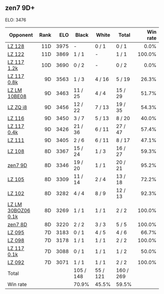 ## zen7 9D+ ##

ELO: 3476

Opponent | Rank | ELO | Black | White | Total | Win rate
---------|-----:|----:|-------|-------|-------|-------:
[LZ 128](LZ%20128.md) | 11D | 3975 | - | 0 / 1 | 0 / 1 | 0.0%
[LZ 122](LZ%20122.md) | 11D | 3869 | 1 / 1 | - | 1 / 1 | 100.0%
[LZ 117 1.2k](LZ%20117%201.2k.md) | 10D | 3690 | 0 / 2 | - | 0 / 2 | 0.0%
[LZ 117 0.8k](LZ%20117%200.8k.md) | 9D | 3563 | 1 / 3 | 4 / 16 | 5 / 19 | 26.3%
[LZ LM 10BE08](LZ%20LM%2010BE08.md) | 9D | 3463 | 11 / 25 | 4 / 4 | 15 / 29 | 51.7%
[LZ ZQ i8](LZ%20ZQ%20i8.md) | 9D | 3456 | 12 / 22 | 7 / 13 | 19 / 35 | 54.3%
[LZ 116](LZ%20116.md) | 9D | 3450 | 3 / 7 | 5 / 13 | 8 / 20 | 40.0%
[LZ 117 0.4k](LZ%20117%200.4k.md) | 9D | 3426 | 21 / 36 | 6 / 11 | 27 / 47 | 57.4%
[LZ 111](LZ%20111.md) | 9D | 3405 | 2 / 6 | 6 / 11 | 8 / 17 | 47.1%
[LZ 108](LZ%20108.md) | 8D | 3367 | 15 / 24 | 1 / 3 | 16 / 27 | 59.3%
[zen7 9D](zen7%209D.md) | 8D | 3346 | 19 / 20 | 1 / 1 | 20 / 21 | 95.2%
[LZ 105](LZ%20105.md) | 8D | 3309 | 11 / 14 | 2 / 4 | 13 / 18 | 72.2%
[LZ 102](LZ%20102.md) | 8D | 3282 | 4 / 4 | 8 / 9 | 12 / 13 | 92.3%
[LZ LM 30BOZ06 0.1k](LZ%20LM%2030BOZ06%200.1k.md) | 8D | 3269 | 1 / 1 | 1 / 1 | 2 / 2 | 100.0%
[zen7 8D](zen7%208D.md) | 8D | 3220 | 2 / 2 | 3 / 3 | 5 / 5 | 100.0%
[LZ 095](LZ%20095.md) | 7D | 3183 | 0 / 1 | 4 / 5 | 4 / 6 | 66.7%
[LZ 098](LZ%20098.md) | 7D | 3178 | 1 / 1 | 1 / 1 | 2 / 2 | 100.0%
[LZ 117 0.1k](LZ%20117%200.1k.md) | 7D | 3088 | 0 / 1 | 1 / 1 | 1 / 2 | 50.0%
[LZ 092](LZ%20092.md) | 7D | 3071 | 1 / 1 | 1 / 1 | 2 / 2 | 100.0%
Total | | | 105 / 148 | 55 / 121 | 160 / 269 | 
Win rate| | | 70.9% | 45.5% | 59.5% | 
